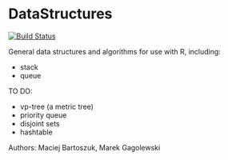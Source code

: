 # DataStructures

[![Build Status](https://travis-ci.org/Rexamine/DataStructures.png?branch=master)](https://travis-ci.org/Rexamine/DataStructures)

General data structures and algorithms for use with R, including:

* stack
* queue

TO DO:

* vp-tree (a metric tree)
* priority queue
* disjoint sets
* hashtable

Authors: Maciej Bartoszuk, Marek Gagolewski
